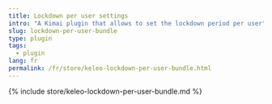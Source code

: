 ```yaml
---
title: Lockdown per user settings
intro: "A Kimai plugin that allows to set the lockdown period per user"
slug: lockdown-per-user-bundle
type: plugin
tags:
  - plugin
lang: fr
permalink: /fr/store/keleo-lockdown-per-user-bundle.html
---
```


{% include store/keleo-lockdown-per-user-bundle.md %}
